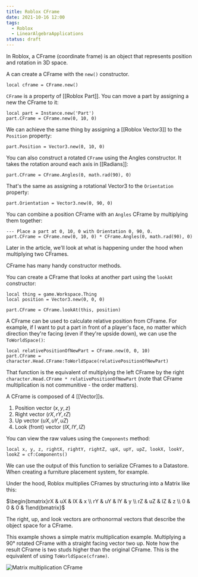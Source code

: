 ```yaml
---
title: Roblox CFrame
date: 2021-10-16 12:00
tags:
  - Roblox
  - LinearAlgebraApplications
status: draft
---
```


In Roblox, a CFrame (coordinate frame) is an object that represents position and rotation in 3D space.

A can create a CFrame with the `new()` constructor.

```
local cframe = CFrame.new()
```

`CFrame` is a property of [[Roblox Part]]. You can move a part by assigning a new the CFrame to it:

```
local part = Instance.new('Part')
part.CFrame = CFrame.new(0, 10, 0)
```

We can achieve the same thing by assigning a [[Roblox Vector3]] to the `Position` property:

```
part.Position = Vector3.new(0, 10, 0)
```

You can also construct a rotated `CFrame` using the Angles constructor. It takes the rotation around each axis in [[Radians]]:

```
part.CFrame = CFrame.Angles(0, math.rad(90), 0)
```

That's the same as assigning a rotational Vector3 to the `Orientation` property:

```
part.Orientation = Vector3.new(0, 90, 0)
```

You can combine a position CFrame with an `Angles` CFrame by multiplying them together:

```
--- Place a part at 0, 10, 0 with Orientation 0, 90, 0.
part.CFrame = CFrame.new(0, 10, 0) * CFrame.Angles(0, math.rad(90), 0)
```

Later in the article, we'll look at what is happening under the hood when multiplying two CFrames.

CFrame has many handy constructor methods.

You can create a CFrame that looks at another part using the `lookAt` constructor:

```
local thing = game.Workspace.Thing
local position = Vector3.new(0, 0, 0)

part.CFrame = CFrame.lookAt(this, position)
```

A CFrame can be used to calculate relative position from CFrame. For example, if I want to put a part in front of a player's face, no matter which direction they're facing (even if they're upside down), we can use the `ToWorldSpace()`:

```
local relativePositionOfNewPart = CFrame.new(0, 0, 10)
part.CFrame = character.Head.CFrame:ToWorldSpace(relativePositionOfNewPart)
```

That function is the equivalent of multiplying the left CFrame by the right  `character.Head.CFrame * relativePositionOfNewPart` (note that CFrame multiplication is not communitive - the order matters). 

A CFrame is composed of 4 [[Vector]]s. 

1. Position vector $(x, y, z)$
2. Right vector $(rX, rY, rZ)$
3. Up vector $(uX, uY, uZ)$
4. Look (front) vector $(lX, lY, lZ)$

You can view the raw values using the `Components` method: 

```
local x, y, z, rightX, rightY, rightZ, upX, upY, upZ, lookX, lookY, lookZ = cf:Components()
```

We can use the output of this function to serialize CFrames to a Datastore. When creating a furniture placement system, for example.

Under the hood, Roblox multiplies CFrames by structuring into a Matrix like this:

$\begin{bmatrix}rX & uX & lX & x \\ rY & uY & lY & y \\ rZ & uZ & lZ & z \\ 0 & 0 & 0 & 1\end{bmatrix}$

The right, up, and look vectors are orthonormal vectors that describe the object space for a CFrame.

This example shows a simple matrix multiplication example. Multiplying a 90° rotated CFrame with a straight facing vector two up. Note how the result CFrame is two studs higher than the original CFrame. This is the equivalent of using `ToWorldSpace(cframe)`.

![Matrix multiplication CFrame](/_media/cframes-matrix-multiplication-cover.gif)